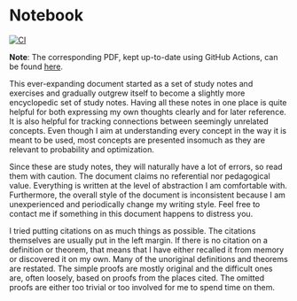 # Notebook

[![CI](https://github.com/v--/notebook/workflows/Build/badge.svg)](https://github.com/v--/notebook/actions?query=workflow%3ABuild)

__Note__: The corresponding PDF, kept up-to-date using GitHub Actions, can be found [here](https://ivasilev.net/files/Notebook.pdf).

This ever-expanding document started as a set of study notes and exercises and gradually outgrew itself to become a slightly more encyclopedic set of study notes. Having all these notes in one place is quite helpful for both expressing my own thoughts clearly and for later reference. It is also helpful for tracking connections between seemingly unrelated concepts. Even though I aim at understanding every concept in the way it is meant to be used, most concepts are presented insomuch as they are relevant to probability and optimization.

Since these are study notes, they will naturally have a lot of errors, so read them with caution. The document claims no referential nor pedagogical value. Everything is written at the level of abstraction I am comfortable with. Furthermore, the overall style of the document is inconsistent because I am unexperienced and periodically change my writing style. Feel free to contact me if something in this document happens to distress you.

I tried putting citations on as much things as possible. The citations themselves are usually put in the left margin. If there is no citation on a definition or theorem, that means that I have either recalled it from memory or discovered it on my own. Many of the unoriginal definitions and theorems are restated. The simple proofs are mostly original and the difficult ones are, often loosely, based on proofs from the places cited. The omitted proofs are either too trivial or too involved for me to spend time on them.
